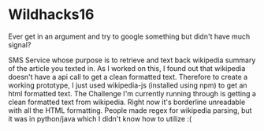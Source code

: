 # Wildhacks16
Ever get in an argument and try to google something but didn't have much signal?



SMS Service whose purpose is to retrieve and text back wikipedia summary of the article you texted in. As I worked on this, I found out that wikipedia doesn't have a api call to get a clean formatted text. 
Therefore to create a working prototype, I just used wikipedia-js (installed using npm) to get an html formatted text. The Challenge I'm currently running through is getting a clean formatted text from wikipedia.
Right now it's borderline unreadable with all the HTML formatting. People made regex for wikipedia parsing, but it was in python/java which I didn't know how to utilize :(

